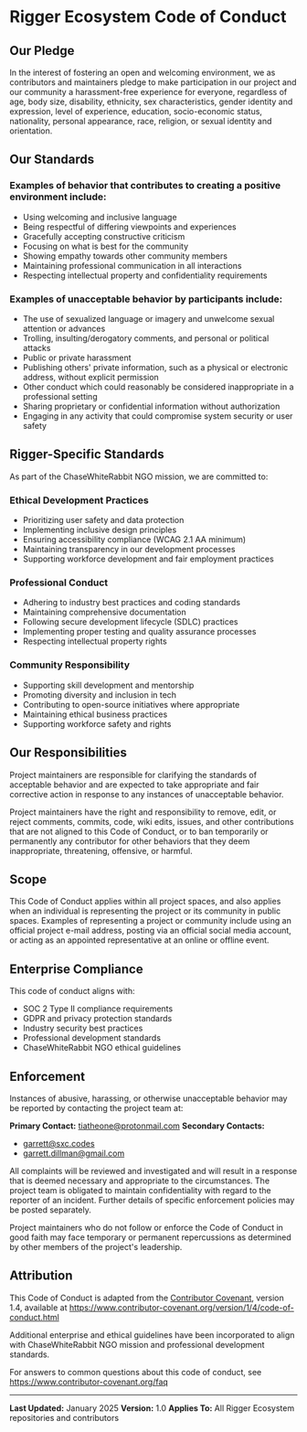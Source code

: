 # Rigger Ecosystem Code of Conduct

## Our Pledge

In the interest of fostering an open and welcoming environment, we as contributors and maintainers pledge to make participation in our project and our community a harassment-free experience for everyone, regardless of age, body size, disability, ethnicity, sex characteristics, gender identity and expression, level of experience, education, socio-economic status, nationality, personal appearance, race, religion, or sexual identity and orientation.

## Our Standards

### Examples of behavior that contributes to creating a positive environment include:

* Using welcoming and inclusive language
* Being respectful of differing viewpoints and experiences
* Gracefully accepting constructive criticism
* Focusing on what is best for the community
* Showing empathy towards other community members
* Maintaining professional communication in all interactions
* Respecting intellectual property and confidentiality requirements

### Examples of unacceptable behavior by participants include:

* The use of sexualized language or imagery and unwelcome sexual attention or advances
* Trolling, insulting/derogatory comments, and personal or political attacks
* Public or private harassment
* Publishing others' private information, such as a physical or electronic address, without explicit permission
* Other conduct which could reasonably be considered inappropriate in a professional setting
* Sharing proprietary or confidential information without authorization
* Engaging in any activity that could compromise system security or user safety

## Rigger-Specific Standards

As part of the ChaseWhiteRabbit NGO mission, we are committed to:

### Ethical Development Practices
* Prioritizing user safety and data protection
* Implementing inclusive design principles
* Ensuring accessibility compliance (WCAG 2.1 AA minimum)
* Maintaining transparency in our development processes
* Supporting workforce development and fair employment practices

### Professional Conduct
* Adhering to industry best practices and coding standards
* Maintaining comprehensive documentation
* Following secure development lifecycle (SDLC) practices
* Implementing proper testing and quality assurance processes
* Respecting intellectual property rights

### Community Responsibility
* Supporting skill development and mentorship
* Promoting diversity and inclusion in tech
* Contributing to open-source initiatives where appropriate
* Maintaining ethical business practices
* Supporting workforce safety and rights

## Our Responsibilities

Project maintainers are responsible for clarifying the standards of acceptable behavior and are expected to take appropriate and fair corrective action in response to any instances of unacceptable behavior.

Project maintainers have the right and responsibility to remove, edit, or reject comments, commits, code, wiki edits, issues, and other contributions that are not aligned to this Code of Conduct, or to ban temporarily or permanently any contributor for other behaviors that they deem inappropriate, threatening, offensive, or harmful.

## Scope

This Code of Conduct applies within all project spaces, and also applies when an individual is representing the project or its community in public spaces. Examples of representing a project or community include using an official project e-mail address, posting via an official social media account, or acting as an appointed representative at an online or offline event.

## Enterprise Compliance

This code of conduct aligns with:
- SOC 2 Type II compliance requirements
- GDPR and privacy protection standards
- Industry security best practices
- Professional development standards
- ChaseWhiteRabbit NGO ethical guidelines

## Enforcement

Instances of abusive, harassing, or otherwise unacceptable behavior may be reported by contacting the project team at:

**Primary Contact:** tiatheone@protonmail.com
**Secondary Contacts:** 
- garrett@sxc.codes
- garrett.dillman@gmail.com

All complaints will be reviewed and investigated and will result in a response that is deemed necessary and appropriate to the circumstances. The project team is obligated to maintain confidentiality with regard to the reporter of an incident. Further details of specific enforcement policies may be posted separately.

Project maintainers who do not follow or enforce the Code of Conduct in good faith may face temporary or permanent repercussions as determined by other members of the project's leadership.

## Attribution

This Code of Conduct is adapted from the [Contributor Covenant][homepage], version 1.4, available at https://www.contributor-covenant.org/version/1/4/code-of-conduct.html

Additional enterprise and ethical guidelines have been incorporated to align with ChaseWhiteRabbit NGO mission and professional development standards.

[homepage]: https://www.contributor-covenant.org

For answers to common questions about this code of conduct, see https://www.contributor-covenant.org/faq

---

**Last Updated:** January 2025
**Version:** 1.0
**Applies To:** All Rigger Ecosystem repositories and contributors
